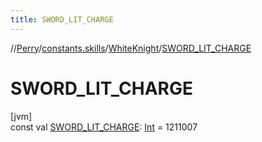 ```yaml
---
title: SWORD_LIT_CHARGE
---
```

//[Perry](../../../index.html)/[constants.skills](../index.html)/[WhiteKnight](index.html)/[SWORD_LIT_CHARGE](-s-w-o-r-d_-l-i-t_-c-h-a-r-g-e.html)



# SWORD_LIT_CHARGE



[jvm]\
const val [SWORD_LIT_CHARGE](-s-w-o-r-d_-l-i-t_-c-h-a-r-g-e.html): [Int](https://kotlinlang.org/api/latest/jvm/stdlib/kotlin/-int/index.html) = 1211007




